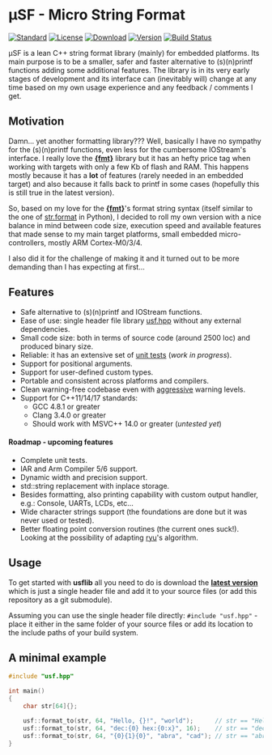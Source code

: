 # μSF - Micro String Format
[![Standard](https://img.shields.io/badge/c%2B%2B-11/14/17-blue.svg)](https://isocpp.org/std/the-standard)
[![License](https://img.shields.io/badge/license-MIT-blue.svg)](https://opensource.org/licenses/MIT)
[![Download](https://img.shields.io/badge/download%20%20-latest-blue.svg)](https://raw.githubusercontent.com/hparracho/usflib/master/include/usf/usf.hpp)
[![Version](https://img.shields.io/badge/version-0.1.0-brightgreen.svg)](https://github.com/hparracho/usflib/releases)
[![Build Status](https://travis-ci.org/hparracho/usflib.svg?branch=master)](https://travis-ci.org/hparracho/usflib)

μSF is a lean C++ string format library (mainly) for embedded platforms.
Its main purpose is to be a smaller, safer and faster alternative to (s)(n)printf functions adding some additional features.
The library is in its very early stages of development and its interface can (inevitably will) change at any time based on my own usage experience and any feedback / comments I get.

## Motivation
Damn... yet another formatting library???
Well, basically I have no sympathy for the (s)(n)printf functions, even less for the cumbersome IOStream's interface.
I really love the [**\{fmt\}**](http://fmtlib.net) library but it has an hefty price tag when working with targets with only a few Kb of flash and RAM.
This happens mostly because it has a **lot** of features (rarely needed in an embedded target) and also because it falls back to printf in some cases (hopefully this is still true in the latest version).

So, based on my love for the [**\{fmt\}**](http://fmtlib.net)'s format string syntax (itself similar to the one of [str.format](https://docs.python.org/3.8/library/string.html) in Python), I decided to roll my own version with a nice balance in mind between code size, execution speed and available features that made sense to my main target platforms, small embedded micro-controllers, mostly ARM Cortex-M0/3/4.

I also did it for the challenge of making it and it turned out to be more demanding than I has expecting at first...

## Features
- Safe alternative to (s)(n)printf and IOStream functions.
- Ease of use: single header file library [usf.hpp](https://raw.githubusercontent.com/hparracho/usflib/master/include/usf/usf.hpp) without any external dependencies.
- Small code size: both in terms of source code (around 2500 loc) and produced binary size.
- Reliable: it has an extensive set of [unit tests](https://github.com/hparracho/usflib/tree/master/unit_tests) (*work in progress*).
- Support for positional arguments.
- Support for user-defined custom types.
- Portable and consistent across platforms and compilers.
- Clean warning-free codebase even with [aggressive](https://github.com/hparracho/usflib/blob/master/unit_tests/CMakeLists.txt#L10) warning levels.
- Support for  C\+\+11/14/17 standards:
  - GCC 4.8.1 or greater
  - Clang 3.4.0 or greater
  - Should work with MSVC\+\+ 14.0 or greater (*untested yet*)

#### Roadmap - upcoming features
- Complete unit tests.
- IAR and Arm Compiler 5/6 support.
- Dynamic width and precision support.
- std::string replacement with inplace storage.
- Besides formatting, also printing capability with custom output handler, e.g.: Console, UARTs, LCDs, etc...
- Wide character strings support (the foundations are done but it was never used or tested).
- Better floating point conversion routines (the current ones suck!). Looking at the possibility of adapting [ryu](https://github.com/ulfjack/ryu)'s algorithm.

## Usage
To get started with **usflib** all you need to do is download the [**latest version**](https://raw.githubusercontent.com/hparracho/usflib/master/include/usf/usf.hpp) which is just a single header file and add it to your source files (or add this repository as a git submodule).

Assuming you can use the single header file directly: ```#include "usf.hpp"``` - place it either in the same folder of your source files or add its location to the include paths of your build system. 

## A minimal example
```c++
#include "usf.hpp"

int main()
{
    char str[64]{};

    usf::format_to(str, 64, "Hello, {}!", "world");      // str == "Hello, world!"
    usf::format_to(str, 64, "dec:{0} hex:{0:x}", 16);    // str == "dec:16 hex:10"
    usf::format_to(str, 64, "{0}{1}{0}", "abra", "cad"); // str == "abracadabra"
}
```
